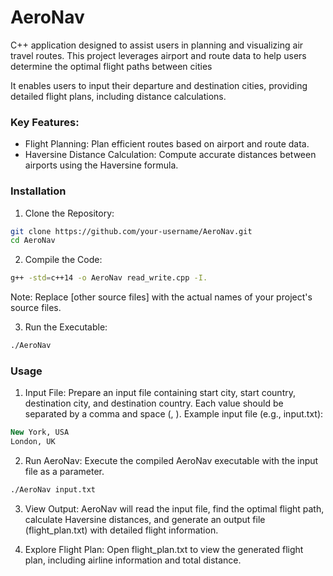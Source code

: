 # AeroNav
C++ application designed to assist users in planning and visualizing air travel routes. This project leverages airport and route data to help users determine the optimal flight paths between cities

It enables users to input their departure and destination cities, providing detailed flight plans, including distance calculations.

### Key Features:
* Flight Planning: Plan efficient routes based on airport and route data.
* Haversine Distance Calculation: Compute accurate distances between airports using the Haversine formula.

### Installation
1. Clone the Repository:
```bash
git clone https://github.com/your-username/AeroNav.git
cd AeroNav
```

2. Compile the Code:
```bash
g++ -std=c++14 -o AeroNav read_write.cpp -I.
```
Note: Replace [other source files] with the actual names of your project's source files.

3. Run the Executable:
```bash
./AeroNav
```

### Usage
1. Input File:
Prepare an input file containing start city, start country, destination city, and destination country. Each value should be separated by a comma and space (, ).
Example input file (e.g., input.txt):
```sql
New York, USA
London, UK
```
2. Run AeroNav:
Execute the compiled AeroNav executable with the input file as a parameter.
```bash
./AeroNav input.txt
```

3. View Output:
AeroNav will read the input file, find the optimal flight path, calculate Haversine distances, and generate an output file (flight_plan.txt) with detailed flight information.

5. Explore Flight Plan:
Open flight_plan.txt to view the generated flight plan, including airline information and total distance.
